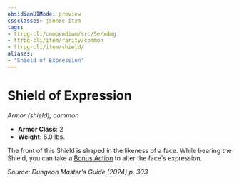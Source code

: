 ```yaml
---
obsidianUIMode: preview
cssclasses: json5e-item
tags:
- ttrpg-cli/compendium/src/5e/xdmg
- ttrpg-cli/item/rarity/common
- ttrpg-cli/item/shield/
aliases: 
- "Shield of Expression"
---
```

# Shield of Expression
*Armor (shield), common*  


- **Armor Class**: 2
- **Weight**: 6.0 lbs.

The front of this Shield is shaped in the likeness of a face. While bearing the Shield, you can take a [Bonus Action](3-Mechanics/CLI/rules/variant-rules/bonus-action-xphb.md) to alter the face's expression.

*Source: Dungeon Master's Guide (2024) p. 303*